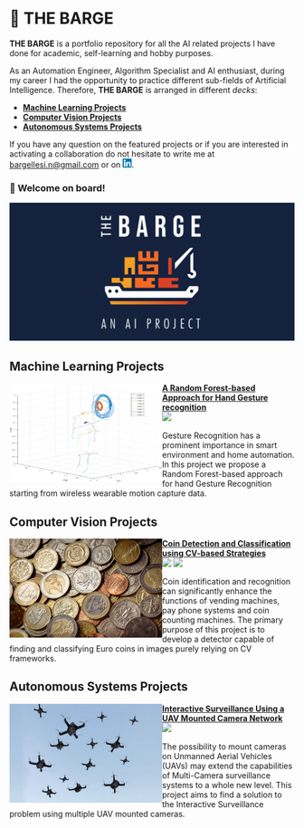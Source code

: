# :ship: THE BARGE
**THE BARGE** is a portfolio repository for all the AI related projects I have done for academic, self-learning and hobby purposes.

As an Automation Engineer, Algorithm Specialist and AI enthusiast, during my career I had the opportunity to practice different sub-fields of Artificial Intelligence. Therefore, **THE BARGE** is arranged in different *decks*: 
- [**Machine Learning Projects**](#machine-learning-projects)
- [**Computer Vision Projects**](#computer-vision-projects)
- [**Autonomous Systems Projects**](#autonomous-systems-projects)

If you have any question on the featured projects or if you are interested in activating a collaboration do not hesitate to write me at bargellesi.n@gmail.com or on [<img src="https://raw.githubusercontent.com/iambarge/iambarge/main/src/linkedin_icon.png" width="16" height="16">](https://www.linkedin.com/in/nicolo-bargellesi/).

### :whale: Welcome on board!


![The Barge AI](src/the_barge_AI_project_dark.png) 

## Machine Learning Projects
<img align="left" width="270" height="175" src="https://raw.githubusercontent.com/iambarge/GR-project/main/src/tracce3D.png"> **[A Random Forest-based Approach for Hand Gesture recognition](https://github.com/iambarge/GR-project)** \
![](https://img.shields.io/badge/Code-MATLAB-informational?style=flat&logo=matrix&logoColor=white&color=orange)

Gesture Recognition has a prominent importance in smart environment and home automation. In this project we propose a Random Forest-based approach for hand Gesture Recognition starting from wireless wearable motion capture data.

##

## Computer Vision Projects
<img align="left" width="270" height="175" src="https://raw.githubusercontent.com/iambarge/CV-coins-project/main/data/img2.jpg"> **[Coin Detection and Classification using CV-based Strategies](https://github.com/iambarge/CV-coins-project)** \
![](https://img.shields.io/badge/Code-C++-informational?style=flat&logo=c&logoColor=white&color=orange)
![](https://img.shields.io/badge/Tools-OpenCV-informational?style=flat&logo=opencv&logoColor=white&color=orange)

Coin identification and recognition can significantly enhance the functions of vending machines, pay phone systems and coin counting machines. The primary purpose of this project is to develop a detector capable of finding and classifying Euro coins in images purely relying on CV frameworks.

##

## Autonomous Systems Projects
<img align="left" width="270" height="175" src="https://raw.githubusercontent.com/iambarge/NC4MAS-security-drones-project/main/src/swarm-drones.jpg"> **[Interactive Surveillance Using a UAV Mounted Camera Network](https://github.com/iambarge/NC4MAS-security-drones-project)** \
![](https://img.shields.io/badge/Code-MATLAB-informational?style=flat&logo=matrix&logoColor=white&color=orange)

The possibility to mount cameras on Unmanned Aerial Vehicles (UAVs) may extend the capabilities of Multi-Camera surveillance systems to a whole new level. This project aims to find a solution to the Interactive Surveillance problem using multiple UAV mounted cameras.

##
